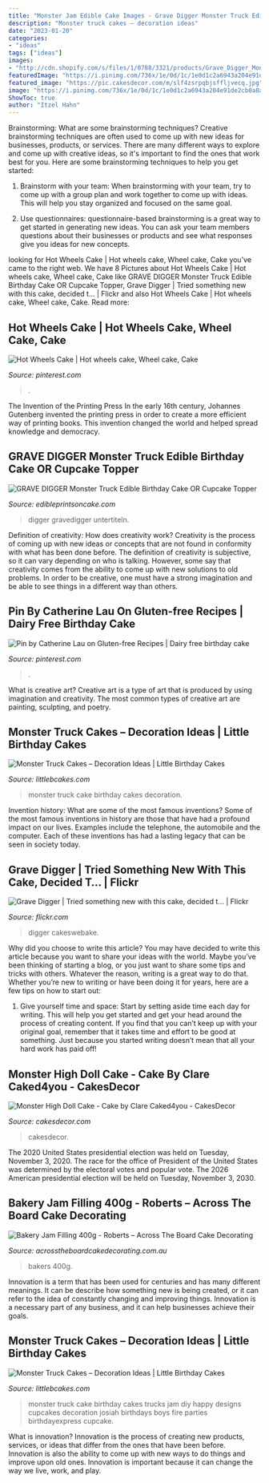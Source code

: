 ```yaml
---
title: "Monster Jam Edible Cake Images - Grave Digger Monster Truck Edible Birthday Cake Or Cupcake Topper"
description: "Monster truck cakes – decoration ideas"
date: "2023-01-20"
categories:
- "ideas"
tags: ["ideas"]
images:
- "http://cdn.shopify.com/s/files/1/0788/3321/products/Grave_Digger_Monster_Truck_Edible_Cake_Topper_JPG_1024x1024.jpg?v=1481848843"
featuredImage: "https://i.pinimg.com/736x/1e/0d/1c/1e0d1c2a6943a204e91de2cb0a8af92a.jpg"
featured_image: "https://pic.cakesdecor.com/m/slf4zsrpqbjsffljvecq.jpg"
image: "https://i.pinimg.com/736x/1e/0d/1c/1e0d1c2a6943a204e91de2cb0a8af92a.jpg"
ShowToc: true
author: "Itzel Hahn"
---
```



Brainstorming: What are some brainstorming techniques?
Creative brainstorming techniques are often used to come up with new ideas for businesses, products, or services. There are many different ways to explore and come up with creative ideas, so it's important to find the ones that work best for you. Here are some brainstorming techniques to help you get started:
1. Brainstorm with your team: When brainstorming with your team, try to come up with a group plan and work together to come up with ideas. This will help you stay organized and focused on the same goal.

2. Use questionnaires: questionnaire-based brainstorming is a great way to get started in generating new ideas. You can ask your team members questions about their businesses or products and see what responses give you ideas for new concepts.


	

		
looking for Hot Wheels Cake | Hot wheels cake, Wheel cake, Cake you've came to the right web. We have 8 Pictures about Hot Wheels Cake | Hot wheels cake, Wheel cake, Cake like GRAVE DIGGER Monster Truck Edible Birthday Cake OR Cupcake Topper, Grave Digger | Tried something new with this cake, decided t… | Flickr and also Hot Wheels Cake | Hot wheels cake, Wheel cake, Cake. Read more:
		
    
## Hot Wheels Cake | Hot Wheels Cake, Wheel Cake, Cake

<img loading=lazy src="https://i.pinimg.com/736x/51/f8/54/51f8549900fd47be3a6a13282af487ce.jpg" onerror="this.onerror=null;this.src='https://tse2.mm.bing.net/th?id=OIP.ZH4k3V5qEh6PP490YXgiXAHaLS&amp;pid=15.1';" alt="Hot Wheels Cake | Hot wheels cake, Wheel cake, Cake">

_Source: pinterest.com_

>. 

	

The Invention of the Printing Press
In the early 16th century, Johannes Gutenberg invented the printing press in order to create a more efficient way of printing books. This invention changed the world and helped spread knowledge and democracy.

    
## GRAVE DIGGER Monster Truck Edible Birthday Cake OR Cupcake Topper

<img loading=lazy src="http://cdn.shopify.com/s/files/1/0788/3321/products/Grave_Digger_Monster_Truck_Edible_Cake_Topper_JPG_1024x1024.jpg?v=1481848843" onerror="this.onerror=null;this.src='https://tse3.mm.bing.net/th?id=OIP.zS2qLoGwWmyUF-nL44Ep6AHaHa&amp;pid=15.1';" alt="GRAVE DIGGER Monster Truck Edible Birthday Cake OR Cupcake Topper">

_Source: edibleprintsoncake.com_

>digger gravedigger untertiteln. 

	

Definition of creativity: How does creativity work?
Creativity is the process of coming up with new ideas or concepts that are not found in conformity with what has been done before. The definition of creativity is subjective, so it can vary depending on who is talking. However, some say that creativity comes from the ability to come up with new solutions to old problems. In order to be creative, one must have a strong imagination and be able to see things in a different way than others.

    
## Pin By Catherine Lau On Gluten-free Recipes | Dairy Free Birthday Cake

<img loading=lazy src="https://i.pinimg.com/736x/1e/0d/1c/1e0d1c2a6943a204e91de2cb0a8af92a.jpg" onerror="this.onerror=null;this.src='https://tse2.mm.bing.net/th?id=OIP.sdoMwPpKrQ_FuI5yXsYLjAHaLV&amp;pid=15.1';" alt="Pin by Catherine Lau on Gluten-free Recipes | Dairy free birthday cake">

_Source: pinterest.com_

>. 

	

What is creative art?
Creative art is a type of art that is produced by using imagination and creativity. The most common types of creative art are painting, sculpting, and poetry.

    
## Monster Truck Cakes – Decoration Ideas | Little Birthday Cakes

<img loading=lazy src="http://www.littlebcakes.com/wp-content/uploads/2013/08/Monster-Truck-Birthday-Cake.jpg" onerror="this.onerror=null;this.src='https://tse3.mm.bing.net/th?id=OIP.1uCWKXgFz0vIzdrdEDnvMAHaE8&amp;pid=15.1';" alt="Monster Truck Cakes – Decoration Ideas | Little Birthday Cakes">

_Source: littlebcakes.com_

>monster truck cake birthday cakes decoration. 

	

Invention history: What are some of the most famous inventions?
Some of the most famous inventions in history are those that have had a profound impact on our lives. Examples include the telephone, the automobile and the computer. Each of these inventions has had a lasting legacy that can be seen in society today.

    
## Grave Digger | Tried Something New With This Cake, Decided T… | Flickr

<img loading=lazy src="https://farm3.staticflickr.com/2428/3824336078_f57a8de91a_b.jpg" onerror="this.onerror=null;this.src='https://tse4.mm.bing.net/th?id=OIP.ulgO8GUtNSn7dQLEfSmZUgHaHc&amp;pid=15.1';" alt="Grave Digger | Tried something new with this cake, decided t… | Flickr">

_Source: flickr.com_

>digger cakeswebake. 

	

Why did you choose to write this article?
You may have decided to write this article because you want to share your ideas with the world. Maybe you’ve been thinking of starting a blog, or you just want to share some tips and tricks with others. Whatever the reason, writing is a great way to do that. Whether you’re new to writing or have been doing it for years, here are a few tips on how to start out:
1. Give yourself time and space: Start by setting aside time each day for writing. This will help you get started and get your head around the process of creating content. If you find that you can’t keep up with your original goal, remember that it takes time and effort to be good at something. Just because you started writing doesn’t mean that all your hard work has paid off!


    
## Monster High Doll Cake - Cake By Clare Caked4you - CakesDecor

<img loading=lazy src="https://pic.cakesdecor.com/m/slf4zsrpqbjsffljvecq.jpg" onerror="this.onerror=null;this.src='https://tse1.mm.bing.net/th?id=OIP.FfIuAnDZBzE7rmwJmZLekwHaJ3&amp;pid=15.1';" alt="Monster High Doll Cake - Cake by Clare Caked4you - CakesDecor">

_Source: cakesdecor.com_

>cakesdecor. 

	

The 2020 United States presidential election was held on Tuesday, November 3, 2020. The race for the office of President of the United States was determined by the electoral votes and popular vote. The 2026 American presidential election will be held on Tuesday, November 3, 2030.

    
## Bakery Jam Filling 400g - Roberts – Across The Board Cake Decorating

<img loading=lazy src="https://cdn.shopify.com/s/files/1/1838/8565/products/Bakers_Jam_in_Packaging_Web_Version__19371.1505365730.1280.1280_1200x1200.jpg?v=1532400602" onerror="this.onerror=null;this.src='https://tse3.mm.bing.net/th?id=OIP.XV9G03lJAJuQu_59pDsJ8AHaHa&amp;pid=15.1';" alt="Bakery Jam Filling 400g - Roberts – Across The Board Cake Decorating">

_Source: acrosstheboardcakedecorating.com.au_

>bakers 400g. 

	

Innovation is a term that has been used for centuries and has many different meanings. It can be describe how something new is being created, or it can refer to the idea of constantly changing and improving things. Innovation is a necessary part of any business, and it can help businesses achieve their goals.

    
## Monster Truck Cakes – Decoration Ideas | Little Birthday Cakes

<img loading=lazy src="http://www.littlebcakes.com/wp-content/uploads/2013/08/Monster-Trucks-Cakes.jpg" onerror="this.onerror=null;this.src='https://tse1.mm.bing.net/th?id=OIP.n2wqcJGuHyciJhVVOowa_QHaFj&amp;pid=15.1';" alt="Monster Truck Cakes – Decoration Ideas | Little Birthday Cakes">

_Source: littlebcakes.com_

>monster truck cake birthday cakes trucks jam diy happy designs cupcakes decoration josiah birthdays boys fire parties birthdayexpress cupcake. 

	

What is innovation?
Innovation is the process of creating new products, services, or ideas that differ from the ones that have been before. Innovation is also the ability to come up with new ways to do things and improve upon old ones. Innovation is important because it can change the way we live, work, and play.

